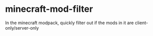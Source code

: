 # minecraft-mod-filter
In the minecraft modpack, quickly filter out if the mods in it are client-only/server-only
